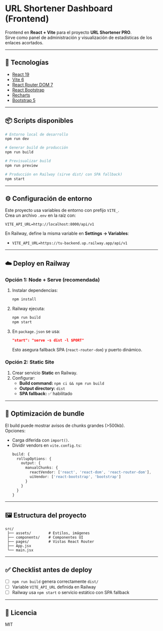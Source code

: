# URL Shortener Dashboard (Frontend)

Frontend en **React + Vite** para el proyecto **URL Shortener PRO**.  
Sirve como panel de administración y visualización de estadísticas de los enlaces acortados.

---

## 🚀 Tecnologías
- [React 19](https://react.dev/)
- [Vite 6](https://vitejs.dev/)
- [React Router DOM 7](https://reactrouter.com/)
- [React Bootstrap](https://react-bootstrap.github.io/)
- [Recharts](https://recharts.org/)
- [Bootstrap 5](https://getbootstrap.com/)

---

## 📦 Scripts disponibles

```bash
# Entorno local de desarrollo
npm run dev

# Generar build de producción
npm run build

# Previsualizar build
npm run preview

# Producción en Railway (sirve dist/ con SPA fallback)
npm start
```

---

## ⚙️ Configuración de entorno

Este proyecto usa variables de entorno con prefijo `VITE_`.  
Crea un archivo `.env` en la raíz con:

```env
VITE_API_URL=http://localhost:8000/api/v1
```

En Railway, define la misma variable en **Settings → Variables**:

- `VITE_API_URL=https://tu-backend.up.railway.app/api/v1`

---

## ☁️ Deploy en Railway

### Opción 1: Node + Serve (recomendada)
1. Instalar dependencias:
   ```bash
   npm install
   ```
2. Railway ejecuta:
   ```bash
   npm run build
   npm start
   ```
3. En `package.json` se usa:
   ```json
   "start": "serve -s dist -l $PORT"
   ```
   Esto asegura fallback SPA (`react-router-dom`) y puerto dinámico.

### Opción 2: Static Site
1. Crear servicio **Static** en Railway.
2. Configurar:
   - **Build command:** `npm ci && npm run build`
   - **Output directory:** `dist`
   - **SPA fallback:** ✅ habilitado

---

## 🔧 Optimización de bundle

El build puede mostrar avisos de chunks grandes (>500kb).  
Opciones:
- Carga diferida con `import()`.
- Dividir vendors en `vite.config.ts`:
  ```ts
  build: {
    rollupOptions: {
      output: {
        manualChunks: {
          reactVendor: ['react', 'react-dom', 'react-router-dom'],
          uiVendor: ['react-bootstrap', 'bootstrap']
        }
      }
    }
  }
  ```

---

## 🖼️ Estructura del proyecto

```
src/
 ├── assets/        # Estilos, imágenes
 ├── components/    # Componentes UI
 ├── pages/         # Vistas React Router
 ├── App.jsx
 └── main.jsx
```

---

## ✅ Checklist antes de deploy
- [ ] `npm run build` genera correctamente `dist/`
- [ ] Variable `VITE_API_URL` definida en Railway
- [ ] Railway usa `npm start` o servicio estático con SPA fallback

---

## 📄 Licencia
MIT
